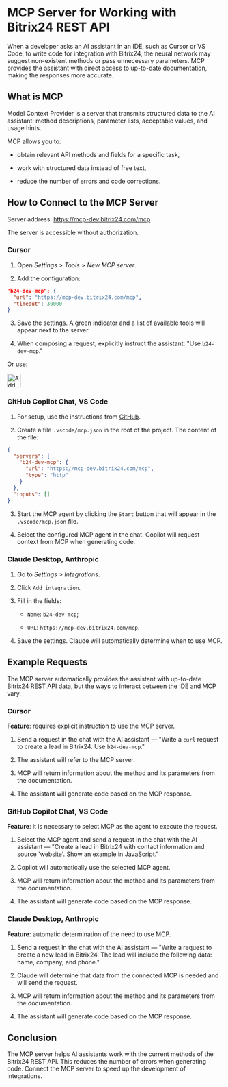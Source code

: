 # MCP Server for Working with Bitrix24 REST API

When a developer asks an AI assistant in an IDE, such as Cursor or VS Code, to write code for integration with Bitrix24, the neural network may suggest non-existent methods or pass unnecessary parameters. MCP provides the assistant with direct access to up-to-date documentation, making the responses more accurate.

## What is MCP

Model Context Provider is a server that transmits structured data to the AI assistant: method descriptions, parameter lists, acceptable values, and usage hints.

MCP allows you to:

- obtain relevant API methods and fields for a specific task,

- work with structured data instead of free text,

- reduce the number of errors and code corrections.

## How to Connect to the MCP Server

Server address: <https://mcp-dev.bitrix24.com/mcp>

The server is accessible without authorization.

### Cursor

1. Open *Settings > Tools > New MCP server*.

2. Add the configuration:

  ```json
  "b24-dev-mcp": {
    "url": "https://mcp-dev.bitrix24.com/mcp",
    "timeout": 30000
  }
  ```

3. Save the settings. A green indicator and a list of available tools will appear next to the server.

4. When composing a request, explicitly instruct the assistant: "Use `b24-dev-mcp`."

Or use:

<a href="https://cursor.com/en-US/install-mcp?name=b24-dev-mcp&config=eyJ1cmwiOiJodHRwczovL21jcC1kZXYuYml0cml4MjQuY29tL21jcCIsInRpbWVvdXQiOjMwMDAwfQ%3D%3D"><img src="https://cursor.com/deeplink/mcp-install-dark.svg" alt="Add b24-dev-mcp MCP server to Cursor" height="32" /></a>

### GitHub Copilot Chat, VS Code

1. For setup, use the instructions from [GitHub](https://docs.github.com/en/copilot/how-tos/provide-context/use-mcp/extend-copilot-chat-with-mcp#configuring-mcp-servers-manually).

2. Create a file `.vscode/mcp.json` in the root of the project. The content of the file:

  ```json
  {
    "servers": {
      "b24-dev-mcp": {
        "url": "https://mcp-dev.bitrix24.com/mcp",
        "type": "http"
      }
    },
    "inputs": []
  }
  ```

3. Start the MCP agent by clicking the `Start` button that will appear in the `.vscode/mcp.json` file.

4. Select the configured MCP agent in the chat. Copilot will request context from MCP when generating code.

### Claude Desktop, Anthropic

1. Go to *Settings > Integrations*.

2. Click `Add integration`.

3. Fill in the fields:

   - `Name`: `b24-dev-mcp`;

   - `URL`: `https://mcp-dev.bitrix24.com/mcp`.

4. Save the settings. Claude will automatically determine when to use MCP.

## Example Requests

The MCP server automatically provides the assistant with up-to-date Bitrix24 REST API data, but the ways to interact between the IDE and MCP vary.

### Cursor

**Feature**: requires explicit instruction to use the MCP server.

1. Send a request in the chat with the AI assistant — "Write a `curl` request to create a lead in Bitrix24. Use `b24-dev-mcp`."

2. The assistant will refer to the MCP server.

3. MCP will return information about the method and its parameters from the documentation.

4. The assistant will generate code based on the MCP response.

### GitHub Copilot Chat, VS Code

**Feature**: it is necessary to select MCP as the agent to execute the request.

1. Select the MCP agent and send a request in the chat with the AI assistant — "Create a lead in Bitrix24 with contact information and source 'website'. Show an example in JavaScript."

2. Copilot will automatically use the selected MCP agent.

3. MCP will return information about the method and its parameters from the documentation.

4. The assistant will generate code based on the MCP response.

### Claude Desktop, Anthropic

**Feature**: automatic determination of the need to use MCP.

1. Send a request in the chat with the AI assistant — "Write a request to create a new lead in Bitrix24. The lead will include the following data: name, company, and phone."

2. Claude will determine that data from the connected MCP is needed and will send the request.

3. MCP will return information about the method and its parameters from the documentation.

4. The assistant will generate code based on the MCP response.

## Conclusion

The MCP server helps AI assistants work with the current methods of the Bitrix24 REST API. This reduces the number of errors when generating code. Connect the MCP server to speed up the development of integrations.
